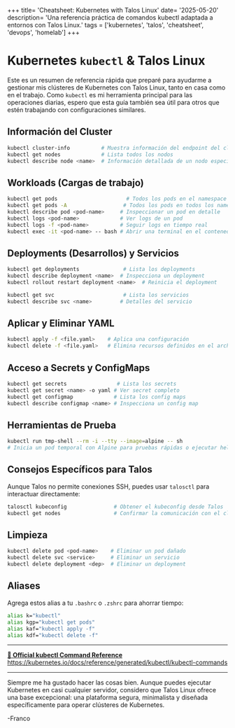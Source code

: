 +++
title= 'Cheatsheet: Kubernetes with Talos Linux'
date= '2025-05-20'
description= 'Una referencia práctica de comandos kubectl adaptada a entornos con Talos Linux.'
tags = ['kubernetes', 'talos', 'cheatsheet', 'devops', 'homelab']
+++
# Kubernetes `kubectl` & Talos Linux

Este es un resumen de referencia rápida que preparé para ayudarme a gestionar mis clústeres de Kubernetes con Talos Linux, tanto en casa como en el trabajo. Como `kubectl` es mi herramienta principal para las operaciones diarias, espero que esta guía también sea útil para otros que estén trabajando con configuraciones similares.
<!--more-->

## Información del Cluster

```bash
kubectl cluster-info          # Muestra información del endpoint del clúster
kubectl get nodes             # Lista todos los nodos
kubectl describe node <name>  # Información detallada de un nodo específico
```

## Workloads (Cargas de trabajo)

```bash
kubectl get pods                      # Todos los pods en el namespace actual
kubectl get pods -A                  # Todos los pods en todos los namespaces
kubectl describe pod <pod-name>     # Inspeccionar un pod en detalle
kubectl logs <pod-name>             # Ver logs de un pod
kubectl logs -f <pod-name>          # Seguir logs en tiempo real
kubectl exec -it <pod-name> -- bash # Abrir una terminal en el contenedor (si bash está disponible)
```

## Deployments (Desarrollos) y Servicios

```bash
kubectl get deployments              # Lista los deployments
kubectl describe deployment <name>  # Inspecciona un deployment
kubectl rollout restart deployment <name>  # Reinicia el deployment

kubectl get svc                      # Lista los servicios
kubectl describe svc <name>         # Detalles del servicio
```

## Aplicar y Eliminar YAML

```bash
kubectl apply -f <file.yaml>    # Aplica una configuración
kubectl delete -f <file.yaml>   # Elimina recursos definidos en el archivo
```

## Acceso a Secrets y ConfigMaps

```bash
kubectl get secrets                # Lista los secrets
kubectl get secret <name> -o yaml # Ver secret completo
kubectl get configmap             # Lista los config maps
kubectl describe configmap <name> # Inspecciona un config map
```

## Herramientas de Prueba

```bash
kubectl run tmp-shell --rm -i --tty --image=alpine -- sh
# Inicia un pod temporal con Alpine para pruebas rápidas o ejecutar hello world
```

## Consejos Específicos para Talos

Aunque Talos no permite conexiones SSH, puedes usar `talosctl` para interactuar directamente:

```bash
talosctl kubeconfig               # Obtener el kubeconfig desde Talos
kubectl get nodes                 # Confirmar la comunicación con el clúster
```

## Limpieza

```bash
kubectl delete pod <pod-name>    # Eliminar un pod dañado
kubectl delete svc <service>     # Eliminar un servicio
kubectl delete deployment <dep>  # Eliminar un deployment
```

## Aliases

Agrega estos alias a tu `.bashrc` o `.zshrc` para ahorrar tiempo:

```bash
alias k="kubectl"
alias kgp="kubectl get pods"
alias kaf="kubectl apply -f"
alias kdf="kubectl delete -f"
```

---

<div class="link-card">
  <a href="https://kubernetes.io/docs/reference/generated/kubectl/kubectl-commands" target="_blank">
    <strong>📘 Official kubectl Command Reference</strong><br>
    https://kubernetes.io/docs/reference/generated/kubectl/kubectl-commands
  </a>
</div>

--- 

Siempre me ha gustado hacer las cosas bien. Aunque puedes ejecutar Kubernetes en casi cualquier servidor, considero que Talos Linux ofrece una base excepcional: una plataforma segura, minimalista y diseñada específicamente para operar clústeres de Kubernetes.

-Franco
